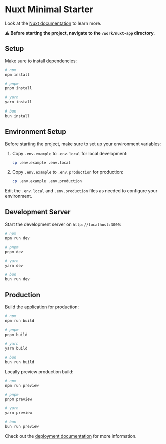 # Nuxt Minimal Starter

Look at the [Nuxt documentation](https://nuxt.com/docs/getting-started/introduction) to learn more.

**⚠️ Before starting the project, navigate to the `/work/nuxt-app` directory.**

## Setup

Make sure to install dependencies:

```bash
# npm
npm install

# pnpm
pnpm install

# yarn
yarn install

# bun
bun install
```

## Environment Setup

Before starting the project, make sure to set up your environment variables:

1. Copy `.env.example` to `.env.local` for local development:

   ```bash
   cp .env.example .env.local
   ```

2. Copy `.env.example` to `.env.production` for production:

   ```bash
   cp .env.example .env.production
   ```

Edit the `.env.local` and `.env.production` files as needed to configure your environment.

## Development Server

Start the development server on `http://localhost:3000`:

```bash
# npm
npm run dev

# pnpm
pnpm dev

# yarn
yarn dev

# bun
bun run dev
```

## Production

Build the application for production:

```bash
# npm
npm run build

# pnpm
pnpm build

# yarn
yarn build

# bun
bun run build
```

Locally preview production build:

```bash
# npm
npm run preview

# pnpm
pnpm preview

# yarn
yarn preview

# bun
bun run preview
```

Check out the [deployment documentation](https://nuxt.com/docs/getting-started/deployment) for more information.
